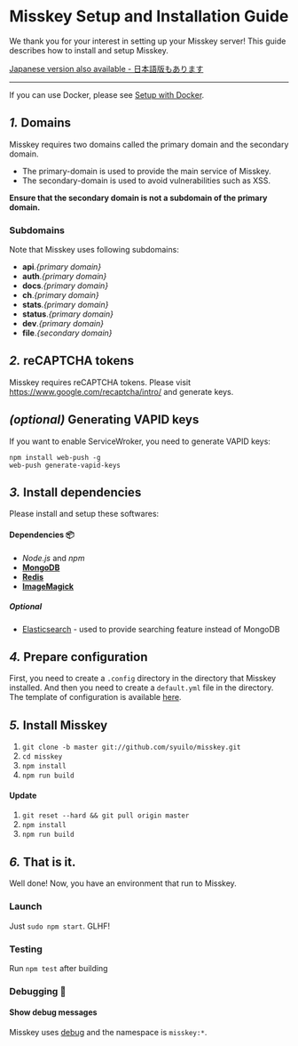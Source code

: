 Misskey Setup and Installation Guide
================================================================

We thank you for your interest in setting up your Misskey server!
This guide describes how to install and setup Misskey.

[Japanese version also available - 日本語版もあります](./setup.ja.md)

----------------------------------------------------------------

If you can use Docker, please see [Setup with Docker](./docker.en.md).

*1.* Domains
----------------------------------------------------------------
Misskey requires two domains called the primary domain and the secondary domain.

* The primary-domain is used to provide the main service of Misskey.
* The secondary-domain is used to avoid vulnerabilities such as XSS.

**Ensure that the secondary domain is not a subdomain of the primary domain.**

### Subdomains
Note that Misskey uses following subdomains:

* **api**.*{primary domain}*
* **auth**.*{primary domain}*
* **docs**.*{primary domain}*
* **ch**.*{primary domain}*
* **stats**.*{primary domain}*
* **status**.*{primary domain}*
* **dev**.*{primary domain}*
* **file**.*{secondary domain}*

*2.* reCAPTCHA tokens
----------------------------------------------------------------
Misskey requires reCAPTCHA tokens.
Please visit https://www.google.com/recaptcha/intro/ and generate keys.

*(optional)* Generating VAPID keys
----------------------------------------------------------------
If you want to enable ServiceWroker, you need to generate VAPID keys:

``` shell
npm install web-push -g
web-push generate-vapid-keys
```

*3.* Install dependencies
----------------------------------------------------------------
Please install and setup these softwares:

#### Dependencies :package:
* *Node.js* and *npm*
* **[MongoDB](https://www.mongodb.com/)**
* **[Redis](https://redis.io/)**
* **[ImageMagick](http://www.imagemagick.org/script/index.php)**

##### Optional
* [Elasticsearch](https://www.elastic.co/) - used to provide searching feature instead of MongoDB

*4.* Prepare configuration
----------------------------------------------------------------
First, you need to create a `.config` directory in the directory that
Misskey installed. And then you need to create a `default.yml` file in
the directory. The template of configuration is available [here](./config.md).

*5.* Install Misskey
----------------------------------------------------------------

1. `git clone -b master git://github.com/syuilo/misskey.git`
2. `cd misskey`
3. `npm install`
4. `npm run build`

#### Update
1. `git reset --hard && git pull origin master`
2. `npm install`
3. `npm run build`

*6.* That is it.
----------------------------------------------------------------
Well done! Now, you have an environment that run to Misskey.

### Launch
Just `sudo npm start`. GLHF!

### Testing
Run `npm test` after building

### Debugging :bug:
#### Show debug messages
Misskey uses [debug](https://github.com/visionmedia/debug) and the namespace is `misskey:*`.

